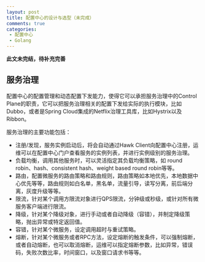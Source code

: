 ```yaml
---
layout: post
title: 配置中心的设计与选型（未完成）
comments: true
categories:
 - 配置中心
 - Golang
---
```


<B>此文未完结，待补充完善</B>

## 服务治理

配置中心的配置管理和动态配置下发能力，使得它可以承担服务治理中的Control Plane的职责，它可以把服务治理相关的配置下发给实际的执行模块，比如Dubbo，或者是Spring Cloud集成的Netflix治理工具库，比如Hystrix以及Ribbon。

服务治理的主要功能包括：
* 注册/发现，服务实例启动后，将会自动通过Hawk Client向配置中心注册，运维可以在配置中心门户查看服务的实例列表，并进行实例级别的服务治理。
* 负载均衡，调用其他服务时，可以灵活指定其负载均衡策略，如 round robin、hash、consistent hash、weight based round robin等等。
* 路由，配置微服务的路由策略和路由规则，路由策略如本地优先，本地数据中心优先等等，路由规则如白名单，黑名单，流量引导，读写分离，前后端分离，灰度升级等等。
* 限流，针对某个调用方限流对象进行QPS限流，分钟级或秒级，或针对所有微服务客户端进行限流。
* 降级，针对某个降级对象，进行手动或者自动降级（容错），并制定降级策略，抛出异常或特定返回值。
* 容错，针对某个微服务，设定调用超时与重试策略。
* 熔断，针对某个微服务或者RPC方法，设定熔断的触发条件，可以强制熔断，或者自动熔断，也可以取消熔断，运维可以指定熔断参数，比如异常，错误码，失败次数比率，时间窗口，以及窗口请求书等等。
